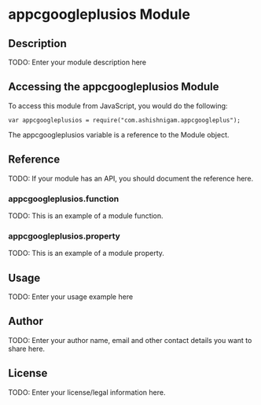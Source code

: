 # appcgoogleplusios Module

## Description

TODO: Enter your module description here

## Accessing the appcgoogleplusios Module

To access this module from JavaScript, you would do the following:

    var appcgoogleplusios = require("com.ashishnigam.appcgoogleplus");

The appcgoogleplusios variable is a reference to the Module object.

## Reference

TODO: If your module has an API, you should document
the reference here.

### appcgoogleplusios.function

TODO: This is an example of a module function.

### appcgoogleplusios.property

TODO: This is an example of a module property.

## Usage

TODO: Enter your usage example here

## Author

TODO: Enter your author name, email and other contact
details you want to share here.

## License

TODO: Enter your license/legal information here.
